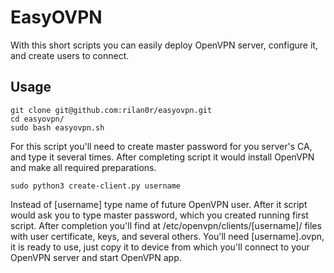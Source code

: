 # EasyOVPN

With this short scripts you can easily deploy OpenVPN server, configure it, and create users to connect.

## Usage

```
git clone git@github.com:rilan0r/easyovpn.git
cd easyovpn/
sudo bash easyovpn.sh
```

For this script you'll need to create master password for you server's CA, and type it several times. After completing script it would install OpenVPN and make all required preparations.

`sudo python3 create-client.py username`

Instead of [username] type name of future OpenVPN user. After it script would ask you to type master password, which you created running first script. After completion you'll find at /etc/openvpn/clients/[username]/ files with user certificate, keys, and several others. You'll need [username].ovpn, it is ready to use, just copy it to device from which you'll connect to your OpenVPN server and start OpenVPN app.
